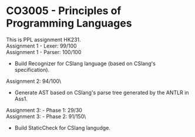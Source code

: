 # CO3005 - Principles of Programming Languages
This is PPL assignment HK231.\
Assignment 1 - Lexer: 99/100\
Assignment 1 - Parser: 100/100
* Build Recognizer for CSlang language (based on CSlang's specification).

Assignment 2: 94/100\

* Generate AST based on CSlang's parse tree generated by the ANTLR in Ass1.

Assignment 3: - Phase 1: 29/30\
Assignment 3: - Phase 2: 91/150\
* Build StaticCheck for CSlang langudge.

